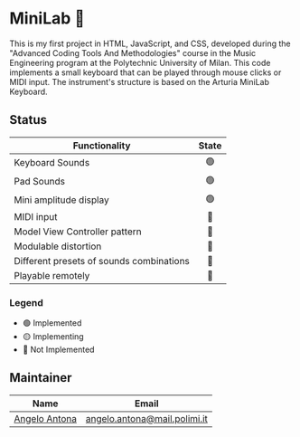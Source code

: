 # MiniLab 🎹

This is my first project in HTML, JavaScript, and CSS, developed during the "Advanced Coding Tools And Methodologies" course in the Music Engineering program at the Polytechnic University of Milan. 
This code implements a small keyboard that can be played through mouse clicks or MIDI input. The instrument's structure is based on the Arturia MiniLab Keyboard.

## Status
| Functionality                             | State           |
| ----------------------------------------- |:---------------:|
| Keyboard Sounds                           | :green_circle:  | 
| Pad Sounds                                | :green_circle:  |
| Mini amplitude display                    | :green_circle:  |
| MIDI input                                | :red_circle:    |
| Model View Controller pattern             | :red_circle:    |
| Modulable distortion                      | :red_circle:    |
| Different presets of sounds combinations  | :red_circle:    |
| Playable remotely                         | :red_circle:    |

### Legend
- :green_circle: Implemented
- :yellow_circle: Implementing
- :red_circle: Not Implemented


## Maintainer
| Name                                                  | Email                         |
| ----------------------------------------------------- |:-----------------------------:|
| [Angelo Antona](https://github.com/AngeloAntona)      | angelo.antona@mail.polimi.it  | 
